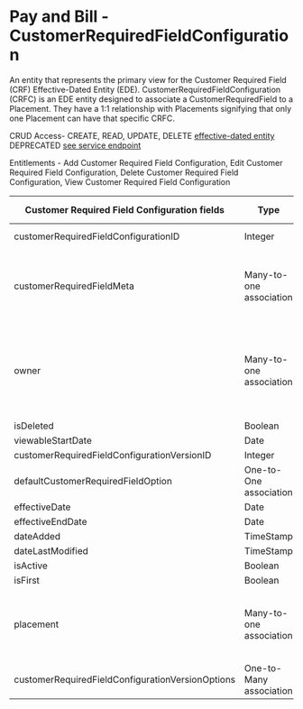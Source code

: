 # Pay and Bill - CustomerRequiredFieldConfiguration

An entity that represents the primary view for the Customer Required Field (CRF) Effective-Dated Entity (EDE). CustomerRequiredFieldConfiguration (CRFC) is an EDE entity designed to associate a CustomerRequiredField to a Placement. They have a 1:1 relationship with Placements signifying that only one Placement can have that specific CRFC.

CRUD Access- CREATE, READ, UPDATE, DELETE [effective-dated entity](../index.html#effective-dated-entity) DEPRECATED [see service endpoint](../_services.md#post-servicescustomerrequiredfieldmeta)

Entitlements - Add Customer Required Field Configuration, Edit Customer Required Field Configuration, Delete Customer Required Field Configuration, View Customer Required Field Configuration

<table>
    <colgroup>
        <col width="20%" />
        <col width="20%" />
        <col width="20%" />
        <col width="20%" />
        <col width="20%" />
    </colgroup>
    <thead>
        <tr class="header">
            <th>Customer Required Field Configuration fields</th>
            <th>Type</th>
            <th>Description</th>
            <th>Not null</th>
            <th>Read-only</th>
        </tr>
    </thead>
    <tbody>
        <tr class="even">
            <td>customerRequiredFieldConfigurationID</td>
            <td>Integer</td>
            <td>Unique Identifier for this entity. Sourced from the CRFC root.</td>
            <td>X</td>
            <td>X</td>
        </tr>
        <tr class="odd">
            <td>customerRequiredFieldMeta</td>
            <td>Many-to-one association</td>
            <td>
                <p>The CRF associated with the root.</p>
                <p>Default fields:</p>
                <ul>
                    <li>id</li>
                </ul>
            </td>
            <td>X</td>
            <td></td>
        </tr>
        <tr class="even">
            <td>owner</td>
            <td>Many-to-one association</td>
            <td>
                <p>The user who owns the root.</p>
                <p>Default fields:</p>
                <ul>
                    <li>id</li>
                    <li>firstName</li>
                    <li>lastName</li>
                </ul>
            </td>
            <td>X</td>
            <td></td>
        </tr>
        <tr class="odd">
            <td>isDeleted</td>
            <td>Boolean</td>
            <td>Represents if the root has been deleted or not.</td>
            <td>X</td>
            <td></td>
        </tr>
        <tr class="even">
            <td>viewableStartDate</td>
            <td>Date</td>
            <td>Date when the CRF will become viewable.</td>
            <td>X</td>
            <td></td>
        </tr>
        <tr class="odd">
            <td>customerRequiredFieldConfigurationVersionID</td>
            <td>Integer</td>
            <td>ID of the current CRF version.</td>
            <td>X</td>
            <td></td>
        </tr>
        <tr class="even">
            <td>defaultCustomerRequiredFieldOption</td>
            <td>One-to-One association</td>
            <td>The default option. Sourced from the CRF version.</td>
            <td>X</td>
            <td></td>
        </tr>
        <tr class="odd">
            <td>effectiveDate</td>
            <td>Date</td>
            <td>The date the EDE begins being effective.</td>
            <td>X</td>
            <td></td>
        </tr>
        <tr class="even">
            <td>effectiveEndDate</td>
            <td>Date</td>
            <td>The date the EDE stops being effective.</td>
            <td>X</td>
            <td></td>
        </tr>
        <tr class="odd">
            <td>dateAdded</td>
            <td>TimeStamp</td>
            <td>Date the entity was added.</td>
            <td>X</td>
            <td>X</td>
        </tr>
        <tr class="even">
            <td>dateLastModified</td>
            <td>TimeStamp</td>
            <td>Date entity was last modified.</td>
            <td>X</td>
            <td>X</td>
        </tr>
        <tr class="odd">
            <td>isActive</td>
            <td>Boolean</td>
            <td>States if the current version is active.</td>
            <td>X</td>
            <td></td>
        </tr>
        <tr class="even">
            <td>isFirst</td>
            <td>Boolean</td>
            <td>States if the current version is the first one.</td>
            <td>X</td>
            <td></td>
        </tr>
        <tr class="odd">
            <td>placement</td>
            <td>Many-to-one association</td>
            <td>
                <p>The placement associated with the CRF.</p>
                <p>Default fields:</p>
                <ul>
                    <li>id</li>
                </ul>
            </td>
            <td></td>
            <td></td>
        </tr>
        <tr class="even">
            <td>customerRequiredFieldConfigurationVersionOptions</td>
            <td>One-to-Many association</td>
            <td>Collection of CustomerRequiredFieldConfigurationVersionOption objects tied to this CRFC</td>
            <td></td>
            <td></td>
        </tr>
    </tbody>
</table>

